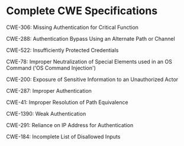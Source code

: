 

# Complete CWE Specifications

CWE-306: Missing Authentication for Critical Function

CWE-288: Authentication Bypass Using an Alternate Path or Channel

CWE-522: Insufficiently Protected Credentials

CWE-78: Improper Neutralization of Special Elements used in an OS Command ('OS Command Injection')

CWE-200: Exposure of Sensitive Information to an Unauthorized Actor

CWE-287: Improper Authentication

CWE-41: Improper Resolution of Path Equivalence

CWE-1390: Weak Authentication

CWE-291: Reliance on IP Address for Authentication

CWE-184: Incomplete List of Disallowed Inputs